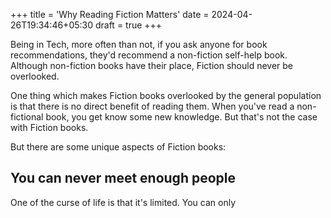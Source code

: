 +++
title = 'Why Reading Fiction Matters'
date = 2024-04-26T19:34:46+05:30
draft = true
+++

Being in Tech, more often than not, if you ask anyone for book recommendations, they'd recommend a non-fiction self-help book. 
Although non-fiction books have their place, Fiction should never be overlooked.

One thing which makes Fiction books overlooked by the general population is that  there is no direct benefit of reading them.
When you've read a non-fictional book, you get know some new knowledge. 
But that's not the case with Fiction books.

But there are some unique aspects of Fiction books:

## You can never meet enough people

One of the curse of life is that it's limited. You can only 




